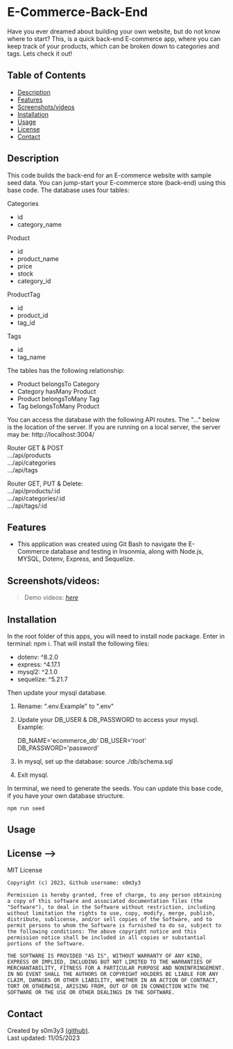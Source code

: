 # E-Commerce-Back-End
Have you ever dreamed about building your own website, but do not know where to start? This, is a quick back-end E-commerce app, where you can keep track of your products, which can be broken down to categories and tags. Lets check it out! 

## Table of Contents

- [Description](#description)
- [Features](#features)
- [Screenshots/videos](#Screenshots/videos)
- [Installation](#Installation)
- [Usage](#usage)
- [License](#license)
- [Contact](#contact)

## Description
This code builds the back-end for an E-commerce website with sample seed data. You can jump-start your E-commerce store (back-end) using this base code. The database uses four tables: 

Categories  
*  id 
* category_name  

Product
*  id
* product_name
* price
* stock
* category_id  

ProductTag  
*  id
* product_id
* tag_id   

Tags
*  id
* tag_name


The tables has the following relationship: 
* Product belongsTo Category
* Category hasMany Product
* Product belongsToMany Tag
* Tag belongsToMany Product

You can access the database with the following API routes. The "..." below is the location of the server. If you are running on a local server, the server may be: http://localhost:3004/

Router GET & POST  
.../api/products  
.../api/categories  
.../api/tags  

Router GET, PUT & Delete:   
.../api/products/:id  
.../api/categories/:id  
.../api/tags/:id  

## Features

- This application was created using Git Bash to navigate the E-Commerce database and testing in Insonmia, along with Node.js, MYSQL, Dotenv, Express, and Sequelize.


## Screenshots/videos:

> Demo videos: [_here_](https://drive.google.com/file/d/1Ms8PuQ7RAM3ClWvDZZGRZ0krfI8YraNN/view?usp=sharing)


## Installation
In the root folder of this apps, you will need to install node package. Enter in terminal: npm i. 
That will install the following files: 
* dotenv: ^8.2.0
* express: ^4.17.1
* mysql2: ^2.1.0
* sequelize: ^5.21.7

Then update your mysql database. 
1. Rename: ".env.Example" to ".env"
2. Update your DB_USER & DB_PASSWORD to access your mysql. Example: 

    DB_NAME='ecommerce_db'
    DB_USER='root'
    DB_PASSWORD='password'
3. In mysql, set up the database: 
    source ./db/schema.sql
4. Exit mysql.

In terminal, we need to generate the seeds. You can update this base code, if you have your own database structure. 

    npm run seed

## Usage


## License -->

  MIT License

    Copyright (c) 2023, Github username: s0m3y3
    
    Permission is hereby granted, free of charge, to any person obtaining a copy of this software and associated documentation files (the "Software"), to deal in the Software without restriction, including without limitation the rights to use, copy, modify, merge, publish, distribute, sublicense, and/or sell copies of the Software, and to permit persons to whom the Software is furnished to do so, subject to the following conditions: The above copyright notice and this permission notice shall be included in all copies or substantial portions of the Software.
    
    THE SOFTWARE IS PROVIDED "AS IS", WITHOUT WARRANTY OF ANY KIND, EXPRESS OR IMPLIED, INCLUDING BUT NOT LIMITED TO THE WARRANTIES OF MERCHANTABILITY, FITNESS FOR A PARTICULAR PURPOSE AND NONINFRINGEMENT. IN NO EVENT SHALL THE AUTHORS OR COPYRIGHT HOLDERS BE LIABLE FOR ANY CLAIM, DAMAGES OR OTHER LIABILITY, WHETHER IN AN ACTION OF CONTRACT, TORT OR OTHERWISE, ARISING FROM, OUT OF OR IN CONNECTION WITH THE SOFTWARE OR THE USE OR OTHER DEALINGS IN THE SOFTWARE.


## Contact

Created by s0m3y3 [(github)](https://github.com/s0m3y3/E-commerce).  
Last updated: 11/05/2023